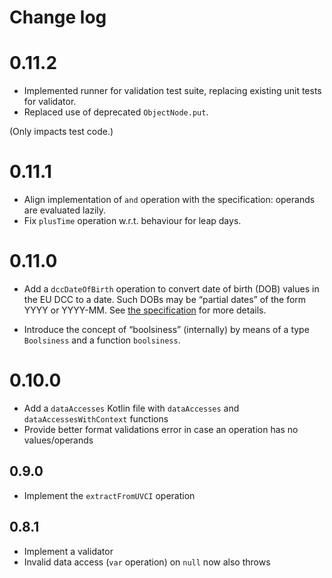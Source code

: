 # Change log

# 0.11.2

* Implemented runner for validation test suite, replacing existing unit tests for validator.
* Replaced use of deprecated `ObjectNode.put`.

(Only impacts test code.)


# 0.11.1

* Align implementation of `and` operation with the specification: operands are evaluated lazily.
* Fix `plusTime` operation w.r.t. behaviour for leap days.


# 0.11.0

* Add a `dccDateOfBirth` operation to convert date of birth (DOB) values in the EU DCC to a date.
  Such DOBs may be “partial dates” of the form YYYY or YYYY-MM.
  See [the specification](../specification/README.md#) for more details.

* Introduce the concept of “boolsiness” (internally) by means of a type `Boolsiness` and a function `boolsiness`.


# 0.10.0

* Add a `dataAccesses` Kotlin file with `dataAccesses` and `dataAccessesWithContext` functions
* Provide better format validations error in case an operation has no values/operands


## 0.9.0

* Implement the `extractFromUVCI` operation


## 0.8.1

* Implement a validator
* Invalid data access (`var` operation) on `null` now also throws

